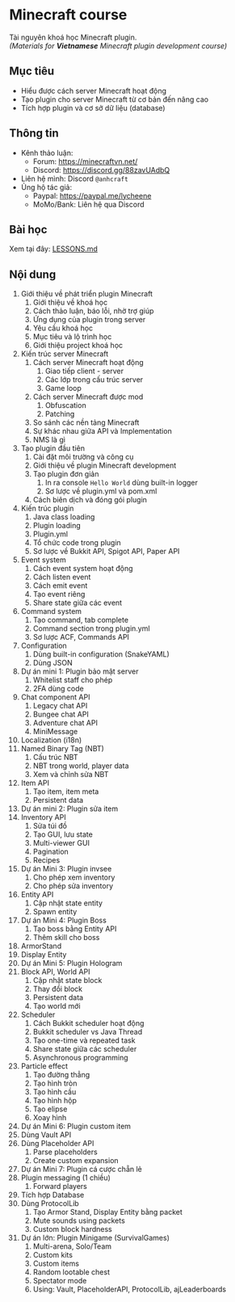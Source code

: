 # Minecraft course
Tài nguyên khoá học Minecraft plugin.<br>
_(Materials for **Vietnamese** Minecraft plugin development course)_

## Mục tiêu
- Hiểu được cách server Minecraft hoạt động
- Tạo plugin cho server Minecraft từ cơ bản đến nâng cao
- Tích hợp plugin và cơ sở dữ liệu (database)

## Thông tin
- Kênh thảo luận: 
  - Forum: https://minecraftvn.net/
  - Discord: https://discord.gg/88zavUAdbQ
- Liên hệ mình: Discord `@anhcraft`
- Ủng hộ tác giả: 
  - Paypal: https://paypal.me/lycheene
  - MoMo/Bank: Liên hệ qua Discord

## Bài học
Xem tại đây: [LESSONS.md](LESSONS.md)

## Nội dung
1. Giới thiệu về phát triển plugin Minecraft
    1. Giới thiệu về khoá học
    2. Cách thảo luận, báo lỗi, nhờ trợ giúp
    3. Ứng dụng của plugin trong server
    4. Yêu cầu khoá học
    5. Mục tiêu và lộ trình học
    6. Giới thiệu project khoá học
2. Kiến trúc server Minecraft
    1. Cách server Minecraft hoạt động
        1. Giao tiếp client - server
        2. Các lớp trong cấu trúc server
        3. Game loop
    2. Cách server Minecraft được mod
        1. Obfuscation
        2. Patching
    3. So sánh các nền tảng Minecraft
    4. Sự khác nhau giữa API và Implementation
    5. NMS là gì
3. Tạo plugin đầu tiên
    1. Cài đặt môi trường và công cụ
    2. Giới thiệu về plugin Minecraft development
    3. Tạo plugin đơn giản
       1. In ra console `Hello World` dùng built-in logger
       2. Sơ lược về plugin.yml và pom.xml
    4. Cách biên dịch và đóng gói plugin
4. Kiến trúc plugin
    1. Java class loading
    2. Plugin loading
    3. Plugin.yml
    4. Tổ chức code trong plugin
    5. Sơ lược về Bukkit API, Spigot API, Paper API
5. Event system
    1. Cách event system hoạt động
    2. Cách listen event
    3. Cách emit event
    4. Tạo event riêng
    5. Share state giữa các event
6. Command system
    1. Tạo command, tab complete
    2. Command section trong plugin.yml
    3. Sơ lược ACF, Commands API
7. Configuration
    1. Dùng built-in configuration (SnakeYAML)
    2. Dùng JSON
8. Dự án mini 1: Plugin bảo mật server
    1. Whitelist staff cho phép
    2. 2FA dùng code
9. Chat component API
    1. Legacy chat API
    2. Bungee chat API
    3. Adventure chat API
    4. MiniMessage
10. Localization (i18n)
11. Named Binary Tag (NBT)
    1. Cấu trúc NBT
    2. NBT trong world, player data
    3. Xem và chỉnh sửa NBT
12. Item API
    1. Tạo item, item meta
    2. Persistent data
13. Dự án mini 2: Plugin sửa item
14. Inventory API
    1. Sửa túi đồ
    2. Tạo GUI, lưu state
    3. Multi-viewer GUI
    4. Pagination
    5. Recipes
15. Dự án Mini 3: Plugin invsee
    1. Cho phép xem inventory
    2. Cho phép sửa inventory
16. Entity API
    1. Cập nhật state entity
    2. Spawn entity
17. Dự án Mini 4: Plugin Boss
    1. Tạo boss bằng Entity API
    2. Thêm skill cho boss
18. ArmorStand
19. Display Entity
20. Dự án Mini 5: Plugin Hologram
21. Block API, World API
    1. Cập nhật state block
    2. Thay đổi block
    3. Persistent data
    4. Tạo world mới
22. Scheduler
    1. Cách Bukkit scheduler hoạt động
    2. Bukkit scheduler vs Java Thread
    3. Tạo one-time và repeated task
    4. Share state giữa các scheduler
    5. Asynchronous programming
23. Particle effect
    1. Tạo đường thẳng
    2. Tạo hình tròn
    3. Tạo hình cầu
    4. Tạo hình hộp
    5. Tạo elipse
    6. Xoay hình
24. Dự án Mini 6: Plugin custom item
25. Dùng Vault API
26. Dùng Placeholder API
    1. Parse placeholders
    2. Create custom expansion
27. Dự án Mini 7: Plugin cá cược chẵn lẻ
28. Plugin messaging (1 chiều)
    1. Forward players
29. Tích hợp Database
30. Dùng ProtocolLib
    1. Tạo Armor Stand, Display Entity bằng packet
    2. Mute sounds using packets
    3. Custom block hardness
31. Dự án lớn: Plugin Minigame (SurvivalGames)
    1. Multi-arena, Solo/Team
    2. Custom kits
    3. Custom items
    4. Random lootable chest
    5. Spectator mode
    6. Using: Vault, PlaceholderAPI, ProtocolLib, ajLeaderboards
